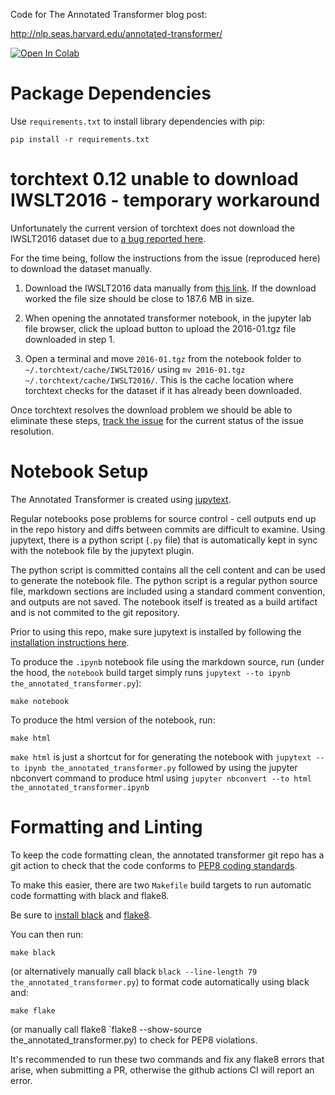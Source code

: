 Code for The Annotated Transformer blog post:

http://nlp.seas.harvard.edu/annotated-transformer/

[![Open In Colab](https://colab.research.google.com/assets/colab-badge.svg)](https://colab.research.google.com/github/harvardnlp/annotated-transformer/AnnotatedTransformer.ipynb)



# Package Dependencies

Use `requirements.txt` to install library dependencies with pip:

```
pip install -r requirements.txt
```

# torchtext 0.12 unable to download IWSLT2016 - temporary workaround

Unfortunately the current version of torchtext does not download the IWSLT2016 dataset due to [a bug reported here](https://github.com/pytorch/text/issues/1676).

For the time being, follow the instructions from the issue (reproduced here) to download the dataset manually.

1. Download the IWSLT2016 data manually from [this link](https://drive.google.com/file/d/1l5y6Giag9aRPwGtuZHswh3w5v3qEz8D8/view). If the download worked the file size should be close to 187.6 MB in size.

2. When opening the annotated transformer notebook, in the jupyter lab file browser, click the upload button to upload the 2016-01.tgz file downloaded in step 1.

3. Open a terminal and move `2016-01.tgz` from the notebook folder to `~/.torchtext/cache/IWSLT2016/` using `mv 2016-01.tgz ~/.torchtext/cache/IWSLT2016/`. This is the cache location where torchtext checks for the dataset if it has already been downloaded.

Once torchtext resolves the download problem we should be able to eliminate these steps, [track the issue](https://drive.google.com/file/d/1l5y6Giag9aRPwGtuZHswh3w5v3qEz8D8/view) for the current status of the issue resolution.


# Notebook Setup

The Annotated Transformer is created using [jupytext](https://github.com/mwouts/jupytext).

Regular notebooks pose problems for source control - cell outputs end up in the repo history and diffs between commits are difficult to examine. Using jupytext, there is a python script (`.py` file) that is automatically kept in sync with the notebook file by the jupytext plugin.

The python script is committed contains all the cell content and can be used to generate the notebook file. The python script is a regular python source file, markdown sections are included using a standard comment convention, and outputs are not saved. The notebook itself is treated as a build artifact and is not commited to the git repository.

Prior to using this repo, make sure jupytext is installed by following the [installation instructions here](https://github.com/mwouts/jupytext/blob/main/docs/install.md).

To produce the `.ipynb` notebook file using the markdown source, run (under the hood, the `notebook` build target simply runs `jupytext --to ipynb the_annotated_transformer.py`):

```
make notebook
```

To produce the html version of the notebook, run:

```
make html
```

`make html` is just a shortcut for for generating the notebook with `jupytext --to ipynb the_annotated_transformer.py` followed by using the jupyter nbconvert command to produce html using `jupyter nbconvert --to html the_annotated_transformer.ipynb`                             
 

# Formatting and Linting

To keep the code formatting clean, the annotated transformer git repo has a git action to check that the code conforms to [PEP8 coding standards](https://www.python.org/dev/peps/pep-0008/).

To make this easier, there are two `Makefile` build targets to run automatic code formatting with black and flake8.

Be sure to [install black](https://github.com/psf/black#installation) and [flake8](https://flake8.pycqa.org/en/latest/).

You can then run:

```
make black
```

(or alternatively manually call black `black --line-length 79 the_annotated_transformer.py`) to format code automatically using black and:

```
make flake
```

(or manually call flake8 `flake8 --show-source the_annotated_transformer.py) to check for PEP8 violations.

It's recommended to run these two commands and fix any flake8 errors that arise, when submitting a PR, otherwise the github actions CI will report an error.
